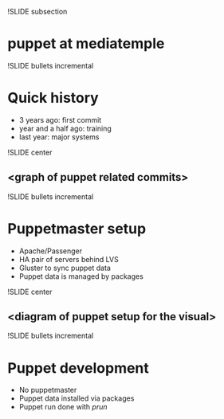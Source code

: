 !SLIDE subsection
# puppet at mediatemple #

!SLIDE bullets incremental

# Quick history #

* 3 years ago: first commit
* year and a half ago: training
* last year: major systems

!SLIDE center

## &lt;graph of puppet related commits&gt; ##

!SLIDE bullets incremental

# Puppetmaster setup #

* Apache/Passenger
* HA pair of servers behind LVS
* Gluster to sync puppet data
* Puppet data is managed by packages

!SLIDE center

## &lt;diagram of puppet setup for the visual&gt; ##

!SLIDE bullets incremental

# Puppet development #

* No puppetmaster
* Puppet data installed via packages
* Puppet run done with *prun*

